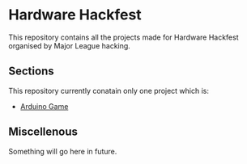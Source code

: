 # Hardware Hackfest
This repository contains all the projects made for Hardware Hackfest organised by Major League hacking.

## Sections
This repository currently conatain only one project which is:
- [Arduino Game](https://github.com/ripslinger17/MLH/tree/main/Hardware_Hack/Arduino%20Game)

## Miscellenous
Something will go here in future.
